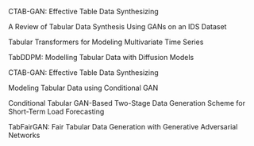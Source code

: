 CTAB-GAN: Effective Table Data Synthesizing

A Review of Tabular Data Synthesis Using GANs on an IDS Dataset

Tabular Transformers for Modeling Multivariate Time Series

TabDDPM: Modelling Tabular Data with Diffusion Models

CTAB-GAN: Effective Table Data Synthesizing

Modeling Tabular Data using Conditional GAN

Conditional Tabular GAN-Based Two-Stage Data Generation Scheme for Short-Term Load Forecasting

TabFairGAN: Fair Tabular Data Generation with Generative
Adversarial Networks
